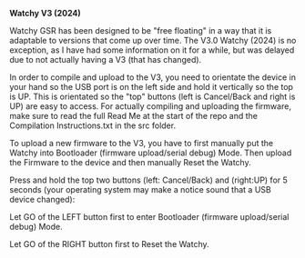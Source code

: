 __**Watchy V3 (2024)**__

Watchy GSR has been designed to be "free floating" in a way that it is adaptable to versions that come up over time.  The V3.0 Watchy (2024) is no exception, as I have had some information on it for a while, but was delayed due to not actually having a V3 (that has changed).


In order to compile and upload to the V3, you need to orientate the device in your hand so the USB port is on the left side and hold it vertically so the top is UP.  This is orientated so the "top" buttons (left is Cancel/Back and right is UP) are easy to access. For actually compiling and uploading the firmware, make sure to read the full Read Me at the start of the repo and the Compilation Instructions.txt in the src folder.


To upload a new firmware to the V3, you have to first manually put the Watchy into Bootloader (firmware upload/serial debug) Mode.  Then upload the Firmware to the device and then manually Reset the Watchy.


Press and hold the top two buttons (left: Cancel/Back) and (right:UP) for 5 seconds (your operating system may make a notice sound that a USB device changed):


Let GO of the LEFT button first to enter Bootloader (firmware upload/serial debug) Mode.

Let GO of the RIGHT button first to Reset the Watchy.

